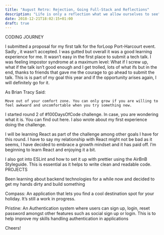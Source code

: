 ```yaml
---
title: "August Retro: Rejection, Going Full-Stack and Reflections"
description: "Life is only a reflection what we allow ourselves to see"
date: 2018-12-21T18:02:15+01:00
draft: true
---
```


CODING JOURNEY

I submitted a proposal for my first talk for the forLoop Port-Harcourt event. Sadly , it wasn’t accepted. I was gutted but overall it was a good learning experience for me. It wasn’t easy in the first place to submit a tech talk. I was feeling impostor syndrome at a maximum level: What if I screw up, what if the talk isn’t good enough and I get trolled, lots of what ifs but in the end, thanks to friends that gave me the courage to go ahead to submit the talk. This is is part of my goal this year and if the opportunity arises again, I will definitely go for it.

As Brian Tracy Said:

    Move out of your comfort zone. You can only grow if you are willing to feel awkward and uncomfortable when you try something new.

I started round 2 of #100DaysOfCode challenge. In case, you are wondering what it is. You can find out here. I also wrote about my first experience doing the challenge.

I will be learning React as part of the challenge among other goals I have for this round. I have to say my relationship with React might not be bad as it seems, I have decided to embrace a growth mindset and it has paid off. I’m beginning to learn React and enjoying it a bit.

I also got into ESLint and how to set it up with prettier using the AirBnB Styleguide. This is essential as it helps to write clean and readable code.
PROJECTS

Been learning about backend technologies for a while now and decided to get my hands dirty and build something

Compass: An application that lets you find a cool destination spot for your holiday. It’s still a work in progress.

Pristine: An Authentication system where users can sign up, login, reset password amongst other features such as social sign up or login. This is to help improve my skills handling authentication in applications

Cheers!